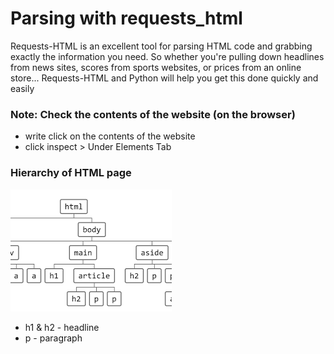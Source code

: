 # Parsing with requests_html

Requests-HTML is an excellent tool for parsing HTML code and grabbing exactly the information you need. So whether you're pulling down headlines from news sites, scores from sports websites, or prices from an online store... Requests-HTML and Python will help you get this done quickly and easily

### Note: Check the contents of the website (on the browser)
- write click on the contents of the website
- click inspect > Under Elements Tab

### Hierarchy of HTML page
![Screenshot](Hierarchy_of_HTML_page.png)
- h1 & h2 - headline
- p - paragraph
